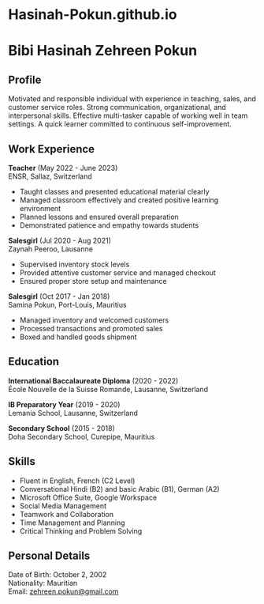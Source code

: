 # Hasinah-Pokun.github.io

# Bibi Hasinah Zehreen Pokun       

## Profile
Motivated and responsible individual with experience in teaching, sales, and customer service roles. Strong communication, organizational, and interpersonal skills. Effective multi-tasker capable of working well in team settings. A quick learner committed to continuous self-improvement.

## Work Experience

**Teacher** (May 2022 - June 2023)    
ENSR, Sallaz, Switzerland
- Taught classes and presented educational material clearly  
- Managed classroom effectively and created positive learning environment
- Planned lessons and ensured overall preparation  
- Demonstrated patience and empathy towards students  

**Salesgirl** (Jul 2020 - Aug 2021)    
Zaynah Peeroo, Lausanne
- Supervised inventory stock levels  
- Provided attentive customer service and managed checkout  
- Ensured proper store setup and maintenance  

**Salesgirl** (Oct 2017 - Jan 2018)  
Samina Pokun, Port-Louis, Mauritius
- Managed inventory and welcomed customers
- Processed transactions and promoted sales   
- Boxed and handled goods shipment  

## Education

**International Baccalaureate Diploma** (2020 - 2022)    
École Nouvelle de la Suisse Romande, Lausanne, Switzerland

**IB Preparatory Year** (2019 - 2020)  
Lemania School, Lausanne, Switzerland

**Secondary School** (2015 - 2018)  
Doha Secondary School, Curepipe, Mauritius  

## Skills

- Fluent in English, French (C2 Level)
- Conversational Hindi (B2) and basic Arabic (B1), German (A2)
- Microsoft Office Suite, Google Workspace  
- Social Media Management
- Teamwork and Collaboration  
- Time Management and Planning
- Critical Thinking and Problem Solving

## Personal Details

Date of Birth: October 2, 2002  
Nationality: Mauritian    
Email: zehreen.pokun@gmail.com

